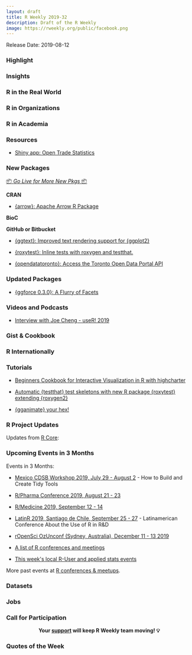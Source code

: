 ```yaml
---
layout: draft
title: R Weekly 2019-32
description: Draft of the R Weekly
image: https://rweekly.org/public/facebook.png
---
```


Release Date: 2019-08-12

###  Highlight



### Insights



### R in the Real World



###  R in Organizations



###  R in Academia



###  Resources

+ [Shiny app: Open Trade Statistics](https://github.com/tradestatistics/visualization-with-shiny)

###  New Packages

<p class="added-hostname"><a href="https://rweekly.org/live" target="_blank" class="externalLink">📦 <i>Go Live for More New Pkgs</i> 📦</a></p>

**CRAN**

+ [{arrow}: Apache Arrow R Package](http://arrow.apache.org/blog/2019/08/08/r-package-on-cran/)

**BioC**



**GitHub or Bitbucket**

+ [{ggtext}: Improved text rendering support for {ggplot2}](https://github.com/clauswilke/ggtext)

+ [{roxytest}: Inline tests with roxygen and testthat.](https://github.com/mikldk/roxytest)

+ [{opendatatoronto}: Access the Toronto Open Data Portal API](https://github.com/sharlagelfand/opendatatoronto)

### Updated Packages

+ [{ggforce 0.3.0}: A Flurry of Facets](https://www.data-imaginist.com/2019/a-flurry-of-facets/)

###  Videos and Podcasts

+ [Interview with Joe Cheng - useR! 2019](https://www.youtube.com/watch?v=elG0gvnaSIs&feature=youtu.be)

### Gist & Cookbook



### R Internationally

###  Tutorials

+ [Beginners Cookbook for Interactive Visualization in R with highcharter](https://www.programmingwithr.com/beginners-cookbook-for-interactive-visualization-in-r-with-highcharter/)

+ [Automatic {testthat} test skeletons with new R package {roxytest} extending {roxygen2}](https://mikl.dk/post/2019-roxytest/)

+ [{gganimate} your hex!](https://www.ddrive.no/post/gganimate-your-hex/)
<!--<div class="post-more-begi
n></div><div class="post-more-end"></div>-->

###  R Project Updates

Updates from [R Core](http://developer.r-project.org/blosxom.cgi/R-devel/NEWS):


###  Upcoming Events in 3 Months

Events in 3 Months:

+ [Mexico CDSB Workshop 2019, July 29 - August 2](https://comunidadbioinfo.github.io/post/building-tidy-tools-cdsb-runconf-2019/) - How to Build and Create Tidy Tools

+ [R/Pharma Conference 2019, August 21 - 23](http://rinpharma.com/)

+ [R/Medicine 2019, September 12 - 14](https://r-medicine.com/)

+ [LatinR 2019, Santiago de Chile, September 25 - 27](http://latin-r.com) - Latinamerican Conference About the Use of R in R&D

+ [rOpenSci OzUnconf (Sydney, Australia), December 11 - 13 2019](https://ozunconf19.ropensci.org/)

+ [A list of R conferences and meetings](https://jumpingrivers.github.io/meetingsR/events.html)

+ [This week's local R-User and applied stats events](https://community.rstudio.com/c/irl)


More past events at [R conferences & meetups](https://conf.rweekly.org).


### Datasets

### Jobs




###  Call for Participation


<p class="hide-support added-hostname support-rweekly" style="text-align: center;font-weight: bold;">Your <a class="non-visited externalLink" href="https://www.patreon.com/rweekly" onclick="pas(this)">support</a> will keep R Weekly team moving! 💡</p>

###  Quotes of the Week

